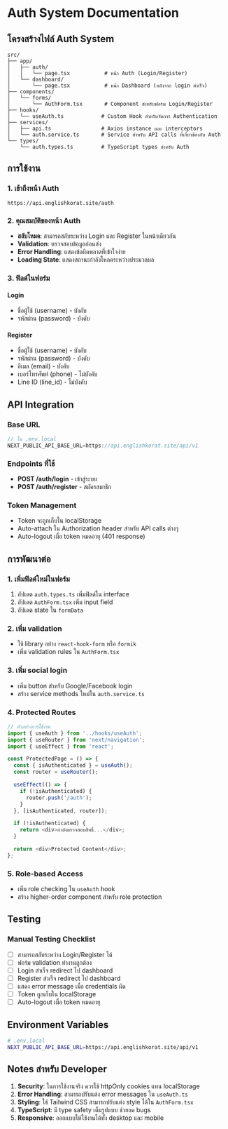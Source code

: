 # Auth System Documentation

## โครงสร้างไฟล์ Auth System

```
src/
├── app/
│   ├── auth/
│   │   └── page.tsx           # หน้า Auth (Login/Register)
│   └── dashboard/
│       └── page.tsx           # หน้า Dashboard (หลังจาก login สำเร็จ)
├── components/
│   └── forms/
│       └── AuthForm.tsx       # Component สำหรับฟอร์ม Login/Register
├── hooks/
│   └── useAuth.ts            # Custom Hook สำหรับจัดการ Authentication
├── services/
│   ├── api.ts                # Axios instance และ interceptors
│   └── auth.service.ts       # Service สำหรับ API calls ที่เกี่ยวข้องกับ Auth
└── types/
    └── auth.types.ts         # TypeScript types สำหรับ Auth
```

## การใช้งาน

### 1. เข้าถึงหน้า Auth
```
https://api.englishkorat.site/auth
```

### 2. คุณสมบัติของหน้า Auth
- **สลับโหมด**: สามารถสลับระหว่าง Login และ Register ในหน้าเดียวกัน
- **Validation**: ตรวจสอบข้อมูลก่อนส่ง
- **Error Handling**: แสดงข้อผิดพลาดที่เข้าใจง่าย
- **Loading State**: แสดงสถานะกำลังโหลดระหว่างประมวลผล

### 3. ฟิลด์ในฟอร์ม

#### Login
- ชื่อผู้ใช้ (username) - บังคับ
- รหัสผ่าน (password) - บังคับ

#### Register
- ชื่อผู้ใช้ (username) - บังคับ
- รหัสผ่าน (password) - บังคับ
- อีเมล (email) - บังคับ
- เบอร์โทรศัพท์ (phone) - ไม่บังคับ
- Line ID (line_id) - ไม่บังคับ

## API Integration

### Base URL
```typescript
// ใน .env.local
NEXT_PUBLIC_API_BASE_URL=https://api.englishkorat.site/api/v1
```

### Endpoints ที่ใช้
- **POST /auth/login** - เข้าสู่ระบบ
- **POST /auth/register** - สมัครสมาชิก

### Token Management
- Token จะถูกเก็บใน localStorage
- Auto-attach ใน Authorization header สำหรับ API calls ต่างๆ
- Auto-logout เมื่อ token หมดอายุ (401 response)

## การพัฒนาต่อ

### 1. เพิ่มฟิลด์ใหม่ในฟอร์ม
1. อัปเดต `auth.types.ts` เพิ่มฟิลด์ใน interface
2. อัปเดต `AuthForm.tsx` เพิ่ม input field
3. อัปเดต state ใน `formData`

### 2. เพิ่ม validation
- ใช้ library อย่าง `react-hook-form` หรือ `formik`
- เพิ่ม validation rules ใน `AuthForm.tsx`

### 3. เพิ่ม social login
- เพิ่ม button สำหรับ Google/Facebook login
- สร้าง service methods ใหม่ใน `auth.service.ts`

### 4. Protected Routes
```typescript
// ตัวอย่างการใช้งาน
import { useAuth } from '../hooks/useAuth';
import { useRouter } from 'next/navigation';
import { useEffect } from 'react';

const ProtectedPage = () => {
  const { isAuthenticated } = useAuth();
  const router = useRouter();

  useEffect(() => {
    if (!isAuthenticated) {
      router.push('/auth');
    }
  }, [isAuthenticated, router]);

  if (!isAuthenticated) {
    return <div>กำลังตรวจสอบสิทธิ์...</div>;
  }

  return <div>Protected Content</div>;
};
```

### 5. Role-based Access
- เพิ่ม role checking ใน `useAuth` hook
- สร้าง higher-order component สำหรับ role protection

## Testing

### Manual Testing Checklist
- [ ] สามารถสลับระหว่าง Login/Register ได้
- [ ] ฟอร์ม validation ทำงานถูกต้อง
- [ ] Login สำเร็จ redirect ไป dashboard
- [ ] Register สำเร็จ redirect ไป dashboard
- [ ] แสดง error message เมื่อ credentials ผิด
- [ ] Token ถูกเก็บใน localStorage
- [ ] Auto-logout เมื่อ token หมดอายุ

## Environment Variables

```bash
# .env.local
NEXT_PUBLIC_API_BASE_URL=https://api.englishkorat.site/api/v1
```

## Notes สำหรับ Developer

1. **Security**: ในการใช้งานจริง ควรใช้ httpOnly cookies แทน localStorage
2. **Error Handling**: สามารถปรับแต่ง error messages ใน `useAuth.ts`
3. **Styling**: ใช้ Tailwind CSS สามารถปรับแต่ง style ได้ใน `AuthForm.tsx`
4. **TypeScript**: มี type safety เต็มรูปแบบ ช่วยลด bugs
5. **Responsive**: ออกแบบให้ใช้งานได้ทั้ง desktop และ mobile
